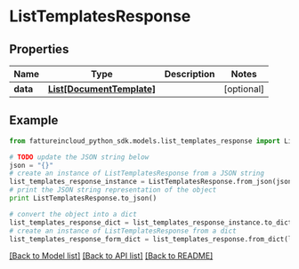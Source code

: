 # ListTemplatesResponse



## Properties
Name | Type | Description | Notes
------------ | ------------- | ------------- | -------------
**data** | [**List[DocumentTemplate]**](DocumentTemplate.md) |  | [optional] 

## Example

```python
from fattureincloud_python_sdk.models.list_templates_response import ListTemplatesResponse

# TODO update the JSON string below
json = "{}"
# create an instance of ListTemplatesResponse from a JSON string
list_templates_response_instance = ListTemplatesResponse.from_json(json)
# print the JSON string representation of the object
print ListTemplatesResponse.to_json()

# convert the object into a dict
list_templates_response_dict = list_templates_response_instance.to_dict()
# create an instance of ListTemplatesResponse from a dict
list_templates_response_form_dict = list_templates_response.from_dict(list_templates_response_dict)
```
[[Back to Model list]](../README.md#documentation-for-models) [[Back to API list]](../README.md#documentation-for-api-endpoints) [[Back to README]](../README.md)


